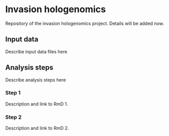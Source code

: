 # Invasion hologenomics
Repository of the invasion hologenomics project. Details will be added now.

## Input data
Describe input data files here

## Analysis steps
Describe analysis steps here

### Step 1
Description and link to RmD 1.

### Step 2
Description and link to RmD 2.
